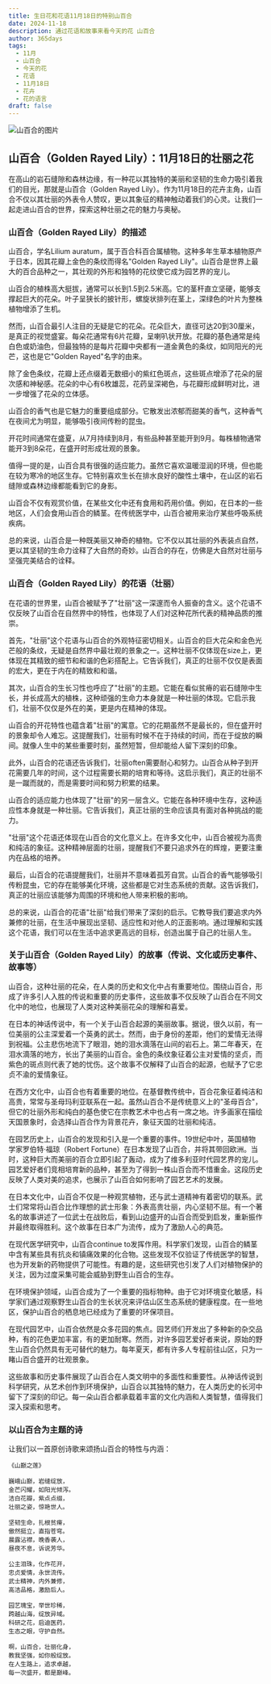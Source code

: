 ```yaml
---
title: 生日花和花语11月18日的特别山百合
date: 2024-11-18
description: 通过花语和故事来看今天的花 山百合
author: 365days
tags:
  - 11月
  - 山百合
  - 今天的花
  - 花语
  - 11月18日
  - 花卉
  - 花的语言
draft: false
---
```




![山百合的图片](https://cdn.pixabay.com/photo/2020/07/26/18/19/flowers-5440298_1280.jpg#center)


## 山百合（Golden Rayed Lily）：11月18日的壮丽之花

在高山的岩石缝隙和森林边缘，有一种花以其独特的美丽和坚韧的生命力吸引着我们的目光，那就是山百合（Golden Rayed Lily）。作为11月18日的花卉主角，山百合不仅以其壮丽的外表令人赞叹，更以其象征的精神触动着我们的心灵。让我们一起走进山百合的世界，探索这种壮丽之花的魅力与奥秘。

### 山百合（Golden Rayed Lily）的描述

山百合，学名Lilium auratum，属于百合科百合属植物。这种多年生草本植物原产于日本，因其花瓣上金色的条纹而得名"Golden Rayed Lily"。山百合是世界上最大的百合品种之一，其壮观的外形和独特的花纹使它成为园艺界的宠儿。

山百合的植株高大挺拔，通常可以长到1.5到2.5米高。它的茎秆直立坚硬，能够支撑起巨大的花朵。叶子呈狭长的披针形，螺旋状排列在茎上，深绿色的叶片为整株植物增添了生机。

然而，山百合最引人注目的无疑是它的花朵。花朵巨大，直径可达20到30厘米，是真正的视觉盛宴。每朵花通常有6片花瓣，呈喇叭状开放。花瓣的基色通常是纯白色或奶油色，但最独特的是每片花瓣中央都有一道金黄色的条纹，如同阳光的光芒，这也是它"Golden Rayed"名字的由来。

除了金色条纹，花瓣上还点缀着无数细小的紫红色斑点，这些斑点增添了花朵的层次感和神秘感。花朵的中心有6枚雄蕊，花药呈深褐色，与花瓣形成鲜明对比，进一步增强了花朵的立体感。

山百合的香气也是它魅力的重要组成部分。它散发出浓郁而甜美的香气，这种香气在夜间尤为明显，能够吸引夜间传粉的昆虫。

开花时间通常在盛夏，从7月持续到8月，有些品种甚至能开到9月。每株植物通常能开3到8朵花，在盛开时形成壮观的景象。

值得一提的是，山百合具有很强的适应能力。虽然它喜欢温暖湿润的环境，但也能在较为寒冷的地区生存。它特别喜欢生长在排水良好的酸性土壤中，在山区的岩石缝隙或森林边缘都能看到它的身影。

山百合不仅有观赏价值，在某些文化中还有食用和药用价值。例如，在日本的一些地区，人们会食用山百合的鳞茎。在传统医学中，山百合被用来治疗某些呼吸系统疾病。

总的来说，山百合是一种既美丽又神奇的植物。它不仅以其壮丽的外表装点自然，更以其坚韧的生命力诠释了大自然的奇妙。山百合的存在，仿佛是大自然对壮丽与坚强完美结合的诠释。

### 山百合（Golden Rayed Lily）的花语（壮丽）

在花语的世界里，山百合被赋予了"壮丽"这一深邃而令人振奋的含义。这个花语不仅反映了山百合在自然界中的特性，也体现了人们对这种花所代表的精神品质的推崇。

首先，"壮丽"这个花语与山百合的外观特征密切相关。山百合的巨大花朵和金色光芒般的条纹，无疑是自然界中最壮观的景象之一。这种壮丽不仅体现在size上，更体现在其精致的细节和和谐的色彩搭配上。它告诉我们，真正的壮丽不仅仅是表面的宏大，更在于内在的精致和和谐。

其次，山百合的生长习性也呼应了"壮丽"的主题。它能在看似贫瘠的岩石缝隙中生长，并长成高大的植株，这种顽强的生命力本身就是一种壮丽的体现。它启示我们，壮丽不仅仅是外在的美，更是内在精神的体现。

山百合的开花特性也蕴含着"壮丽"的寓意。它的花期虽然不是最长的，但在盛开时的景象却令人难忘。这提醒我们，壮丽有时候不在于持续的时间，而在于绽放的瞬间。就像人生中的某些重要时刻，虽然短暂，但却能给人留下深刻的印象。

此外，山百合的花语还告诉我们，壮丽often需要耐心和努力。山百合从种子到开花需要几年的时间，这个过程需要长期的培育和等待。这启示我们，真正的壮丽不是一蹴而就的，而是需要时间和努力积累的结果。

山百合的适应能力也体现了"壮丽"的另一层含义。它能在各种环境中生存，这种适应性本身就是一种壮丽。它告诉我们，真正壮丽的生命应该具有面对各种挑战的能力。

"壮丽"这个花语还体现在山百合的文化意义上。在许多文化中，山百合被视为高贵和纯洁的象征。这种精神层面的壮丽，提醒我们不要只追求外在的辉煌，更要注重内在品格的培养。

最后，山百合的花语提醒我们，壮丽并不意味着孤芳自赏。山百合的香气能够吸引传粉昆虫，它的存在能够美化环境，这些都是它对生态系统的贡献。这告诉我们，真正的壮丽应该能够为周围的环境和他人带来积极的影响。

总的来说，山百合的花语"壮丽"给我们带来了深刻的启示。它教导我们要追求内外兼修的壮丽，在生活中展现出坚韧、适应性和对他人的正面影响。通过理解和实践这个花语，我们可以在生活中追求更高远的目标，创造出属于自己的壮丽人生。

### 关于山百合（Golden Rayed Lily）的故事（传说、文化或历史事件、故事等）

山百合，这种壮丽的花朵，在人类的历史和文化中占有重要地位。围绕山百合，形成了许多引人入胜的传说和重要的历史事件，这些故事不仅反映了山百合在不同文化中的地位，也展现了人类对这种美丽花朵的理解和喜爱。

在日本的神话传说中，有一个关于山百合起源的美丽故事。据说，很久以前，有一位美丽的公主深爱着一个英勇的武士。然而，由于身份的差距，他们的爱情无法得到祝福。公主悲伤地流下了眼泪，她的泪水滴落在山间的岩石上。第二年春天，在泪水滴落的地方，长出了美丽的山百合。金色的条纹象征着公主对爱情的坚贞，而紫色的斑点则代表了她的忧伤。这个故事不仅解释了山百合的起源，也赋予了它忠贞不渝的爱情象征。

在西方文化中，山百合也有着重要的地位。在基督教传统中，百合花象征着纯洁和高贵，常常与圣母玛利亚联系在一起。虽然山百合不是传统意义上的"圣母百合"，但它的壮丽外形和纯白的基色使它在宗教艺术中也占有一席之地。许多画家在描绘天国景象时，会选择山百合作为背景花卉，象征天国的壮丽和纯洁。

在园艺历史上，山百合的发现和引入是一个重要的事件。19世纪中叶，英国植物学家罗伯特·福琼（Robert Fortune）在日本发现了山百合，并将其带回欧洲。当时，这种巨大而美丽的百合立即引起了轰动，成为了维多利亚时代园艺界的宠儿。园艺爱好者们竞相培育新的品种，甚至为了得到一株山百合而不惜重金。这段历史反映了人类对美的追求，也展示了山百合如何影响了园艺艺术的发展。

在日本文化中，山百合不仅是一种观赏植物，还与武士道精神有着密切的联系。武士们常常将山百合比作理想的武士形象：外表高贵壮丽，内心坚韧不屈。有一个著名的故事讲述了一位武士在战败后，看到山边盛开的山百合而受到启发，重新振作并最终取得胜利。这个故事在日本广为流传，成为了激励人心的典范。

在现代医学研究中，山百合continue to发挥作用。科学家们发现，山百合的鳞茎中含有某些具有抗炎和镇痛效果的化合物。这些发现不仅验证了传统医学的智慧，也为开发新的药物提供了可能性。有趣的是，这些研究也引发了人们对植物保护的关注，因为过度采集可能会威胁到野生山百合的生存。

在环境保护领域，山百合成为了一个重要的指标物种。由于它对环境变化敏感，科学家们通过观察野生山百合的生长状况来评估山区生态系统的健康程度。在一些地区，保护山百合的栖息地已经成为了重要的环保项目。

在现代园艺中，山百合依然是众多花园的焦点。园艺师们开发出了多种新的杂交品种，有的花色更加丰富，有的更加耐寒。然而，对许多园艺爱好者来说，原始的野生山百合仍然具有无可替代的魅力。每年夏天，都有许多人专程前往山区，只为一睹山百合盛开的壮观景象。

这些故事和历史事件展现了山百合在人类文明中的多面性和重要性。从神话传说到科学研究，从艺术创作到环境保护，山百合以其独特的魅力，在人类历史的长河中留下了深刻的印记。每一朵山百合都承载着丰富的文化内涵和人类智慧，值得我们深入探索和思考。

### 以山百合为主题的诗

让我们以一首原创诗歌来颂扬山百合的特性与内涵：

    《山巅之莲》

    巍峨山巅，岩缝绽放，
    金芒闪耀，如阳光倾泻。
    洁白花瓣，紫点点缀，
    壮丽之姿，惊艳世人。

    坚韧生命，扎根贫瘠，
    傲然挺立，直指苍穹。
    晨露沾襟，晚香袭人，
    昼夜不息，诉说芳华。

    公主泪珠，化作花开，
    忠贞爱情，永世流传。
    武士精神，内外兼修，
    高洁品格，激励后人。

    园艺瑰宝，举世珍稀，
    跨越山海，绽放异域。
    科研之花，启迪医药，
    生态之眼，守护自然。

    啊，山百合，壮丽化身，
    教我坚强，如你般绽放。
    在人生路上，追求卓越，
    每一次盛开，都是巅峰。
